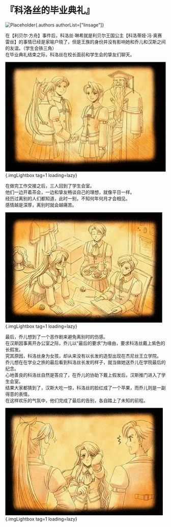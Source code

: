 # 『科洛丝的毕业典礼』
![Placeholder](){.authors authorList=["linsage"]}

在【利贝尔·方舟】事件后，科洛丝·琳希就是利贝尔王国公主【科洛蒂娅·冯·奥赛雷丝】的事情已经是家喻户晓了，但是王族的身份并没有影响她和乔儿和汉斯之间的友谊。（学生会铁三角）  
在毕业典礼结束之际，科洛丝在校长面前和学生会的挚友们聊天。  

![Placeholder](/images/sora-3rd/star_annulled/16-1.webp){.imgLightbox tag=1 loading=lazy}

在做完工作交接之后，三人回到了学生会室。  
他们一边开着茶会，一边和挚友畅谈自己的理想，就像平日一样。  
经历过离别的人们都知道，此时一别，不知何年何月才会相见。  
感情越是深厚，离别时就会越痛苦。 

![Placeholder](/images/sora-3rd/star_annulled/16-2.webp){.imgLightbox tag=1 loading=lazy}

最后，乔儿想到了一个恶作剧来避免离别时的伤感。  
在汉斯因事离开办公室之际，乔儿以“最后的要求”为缘由，要求科洛丝戴上紫色的长假发。  
究其原因，科洛丝身为女孩，却从来没有以长发的造型出现在杰尼丝王立学院。  
乔儿想在在学业之旅的最后看到科洛丝长发的样子，就当做她送乔儿在学院最后的纪念。  
心地善良的科洛丝自然是答应了，在乔儿的协助下戴上假发后，汉斯推门进入了学生会室。  
结果大家都猜到了，汉斯大吃一惊，科洛丝的脸红成了一个苹果，而乔儿则是一副得意的表情。  
在这样欢乐的气氛中，他们完成了最后的告别，各自踏上了未知的前程。

![Placeholder](/images/sora-3rd/star_annulled/16-3.webp){.imgLightbox tag=1 loading=lazy}
